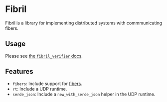 # Fibril

Fibril is a library for implementing distributed systems with commmunicating fibers.

## Usage

Please see [the `fibril_verifier` docs](https://docs.rs/fibril_verifier/).

## Features

- `fibers`: Include support for
  [fibers](https://en.wikipedia.org/wiki/Fiber_(computer_science)).
- `rt`: Include a UDP runtime.
- `serde_json`: Include a `new_with_serde_json` helper in the UDP runtime.
